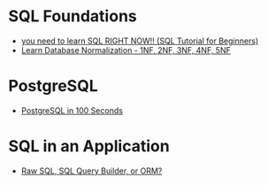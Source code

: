 # SQL Foundations

  - [you need to learn SQL RIGHT NOW!! (SQL Tutorial for Beginners)](https://youtu.be/xiUTqnI6xk8?si=XHgyweYBAkds62Jg)
  - [Learn Database Normalization - 1NF, 2NF, 3NF, 4NF, 5NF](https://youtu.be/GFQaEYEc8_8?si=6h5H5n5Xl0UIYqmY)


# PostgreSQL

  - [PostgreSQL in 100 Seconds](https://youtu.be/n2Fluyr3lbc?si=hqpFt3uO4fwTUTnt)


# SQL in an Application

  - [Raw SQL, SQL Query Builder, or ORM?](https://youtu.be/x1fCJ7sUXCM?si=ulK1sY-nzivw0UZr)

